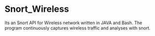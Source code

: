 # Snort_Wireless
Its an Snort API for Wireless network written in JAVA and Bash. The program continuously captures wireless traffic and analyses with snort. 
